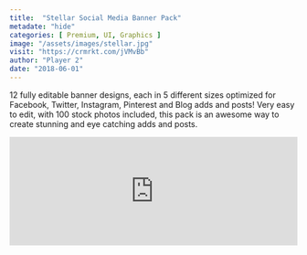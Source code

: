 ```yaml
---
title:  "Stellar Social Media Banner Pack"
metadate: "hide"
categories: [ Premium, UI, Graphics ]
image: "/assets/images/stellar.jpg"
visit: "https://crmrkt.com/jVMvBb"
author: "Player 2"
date: "2018-06-01"
---
```

12 fully editable banner designs, each in 5 different sizes optimized for Facebook, Twitter, Instagram, Pinterest and Blog adds and posts! Very easy to edit, with 100 stock photos included, this pack is an awesome way to create stunning and eye catching adds and posts.

<iframe src="https://store.steampowered.com/widget/1689080/" frameborder="0" width="100%" height="190"></iframe>
